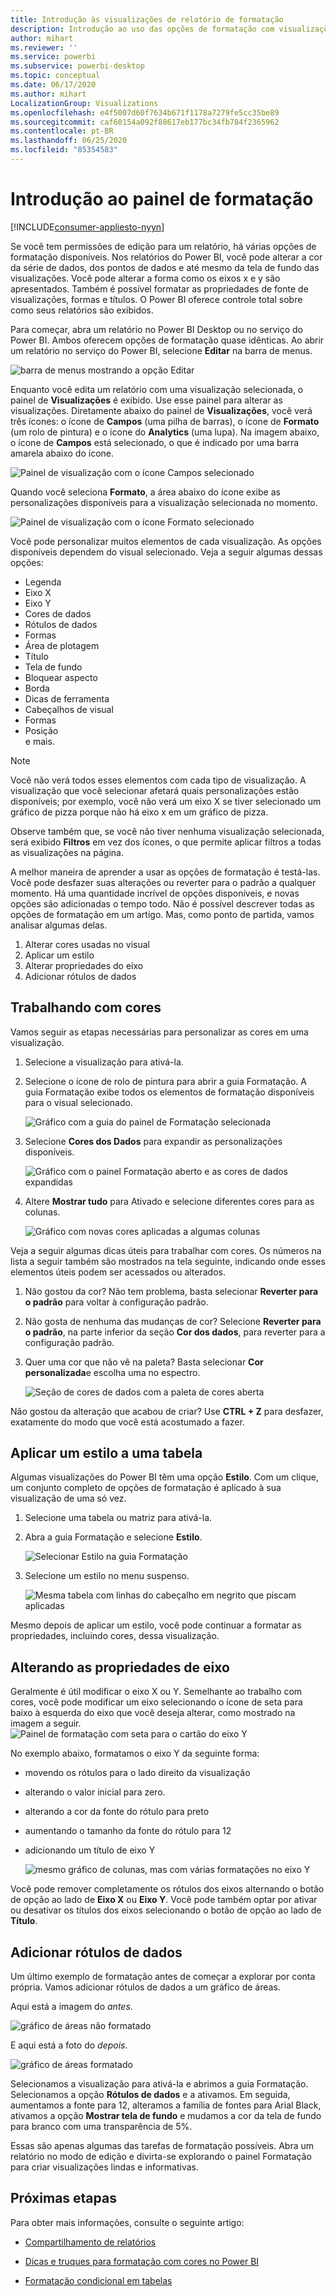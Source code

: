 ```yaml
---
title: Introdução às visualizações de relatório de formatação
description: Introdução ao uso das opções de formatação com visualizações de relatório
author: mihart
ms.reviewer: ''
ms.service: powerbi
ms.subservice: powerbi-desktop
ms.topic: conceptual
ms.date: 06/17/2020
ms.author: mihart
LocalizationGroup: Visualizations
ms.openlocfilehash: e4f5007d60f7634b671f1178a7279fe5cc35be89
ms.sourcegitcommit: caf60154a092f88617eb177bc34fb784f2365962
ms.contentlocale: pt-BR
ms.lasthandoff: 06/25/2020
ms.locfileid: "85354583"
---
```

# <a name="getting-started-with-the-formatting-pane"></a>Introdução ao painel de formatação

[!INCLUDE[consumer-appliesto-nyyn](../includes/consumer-appliesto-nyyn.md)]    

Se você tem permissões de edição para um relatório, há várias opções de formatação disponíveis. Nos relatórios do Power BI, você pode alterar a cor da série de dados, dos pontos de dados e até mesmo da tela de fundo das visualizações. Você pode alterar a forma como os eixos x e y são apresentados. Também é possível formatar as propriedades de fonte de visualizações, formas e títulos. O Power BI oferece controle total sobre como seus relatórios são exibidos.

Para começar, abra um relatório no Power BI Desktop ou no serviço do Power BI. Ambos oferecem opções de formatação quase idênticas. Ao abrir um relatório no serviço do Power BI, selecione **Editar** na barra de menus. 

![barra de menus mostrando a opção Editar](media/service-getting-started-with-color-formatting-and-axis-properties/power-bi-edit.png)

Enquanto você edita um relatório com uma visualização selecionada, o painel de **Visualizações** é exibido. Use esse painel para alterar as visualizações. Diretamente abaixo do painel de **Visualizações**, você verá três ícones: o ícone de **Campos** (uma pilha de barras), o ícone de **Formato** (um rolo de pintura) e o ícone do **Analytics** (uma lupa). Na imagem abaixo, o ícone de **Campos** está selecionado, o que é indicado por uma barra amarela abaixo do ícone.

![Painel de visualização com o ícone Campos selecionado](media/service-getting-started-with-color-formatting-and-axis-properties/power-bi-format.png)

Quando você seleciona **Formato**, a área abaixo do ícone exibe as personalizações disponíveis para a visualização selecionada no momento.  

![Painel de visualização com o ícone Formato selecionado](media/service-getting-started-with-color-formatting-and-axis-properties/power-bi-format-selected.png)

Você pode personalizar muitos elementos de cada visualização. As opções disponíveis dependem do visual selecionado. Veja a seguir algumas dessas opções:

* Legenda
* Eixo X
* Eixo Y
* Cores de dados
* Rótulos de dados
* Formas
* Área de plotagem
* Título
* Tela de fundo
* Bloquear aspecto
* Borda
* Dicas de ferramenta
* Cabeçalhos de visual
* Formas
* Posição    
e mais.


> [!NOTE]
>  
> Você não verá todos esses elementos com cada tipo de visualização. A visualização que você selecionar afetará quais personalizações estão disponíveis; por exemplo, você não verá um eixo X se tiver selecionado um gráfico de pizza porque não há eixo x em um gráfico de pizza.

Observe também que, se você não tiver nenhuma visualização selecionada, será exibido **Filtros** em vez dos ícones, o que permite aplicar filtros a todas as visualizações na página.

A melhor maneira de aprender a usar as opções de formatação é testá-las. Você pode desfazer suas alterações ou reverter para o padrão a qualquer momento. Há uma quantidade incrível de opções disponíveis, e novas opções são adicionadas o tempo todo. Não é possível descrever todas as opções de formatação em um artigo. Mas, como ponto de partida, vamos analisar algumas delas. 

1. Alterar cores usadas no visual   
2. Aplicar um estilo    
3. Alterar propriedades do eixo    
4. Adicionar rótulos de dados    




## <a name="working-with-colors"></a>Trabalhando com cores

Vamos seguir as etapas necessárias para personalizar as cores em uma visualização.

1. Selecione a visualização para ativá-la.

2. Selecione o ícone de rolo de pintura para abrir a guia Formatação. A guia Formatação exibe todos os elementos de formatação disponíveis para o visual selecionado.

    ![Gráfico com a guia do painel de Formatação selecionada](media/service-getting-started-with-color-formatting-and-axis-properties/power-bi-formatting.png)

3. Selecione **Cores dos Dados** para expandir as personalizações disponíveis.  

    ![Gráfico com o painel Formatação aberto e as cores de dados expandidas](media/service-getting-started-with-color-formatting-and-axis-properties/power-bi-data-colors.png)

4. Altere **Mostrar tudo** para Ativado e selecione diferentes cores para as colunas.

    ![Gráfico com novas cores aplicadas a algumas colunas](media/service-getting-started-with-color-formatting-and-axis-properties/power-bi-change-colors.png)

Veja a seguir algumas dicas úteis para trabalhar com cores. Os números na lista a seguir também são mostrados na tela seguinte, indicando onde esses elementos úteis podem ser acessados ou alterados.

1. Não gostou da cor? Não tem problema, basta selecionar **Reverter para o padrão** para voltar à configuração padrão. 

2. Não gosta de nenhuma das mudanças de cor? Selecione **Reverter para o padrão**, na parte inferior da seção **Cor dos dados**, para reverter para a configuração padrão. 

3. Quer uma cor que não vê na paleta? Basta selecionar **Cor personalizada**e escolha uma no espectro.  

   ![Seção de cores de dados com a paleta de cores aberta](media/service-getting-started-with-color-formatting-and-axis-properties/power-bi-color-extras.png)

Não gostou da alteração que acabou de criar? Use **CTRL + Z** para desfazer, exatamente do modo que você está acostumado a fazer.

## <a name="applying-a-style-to-a-table"></a>Aplicar um estilo a uma tabela
Algumas visualizações do Power BI têm uma opção **Estilo**. Com um clique, um conjunto completo de opções de formatação é aplicado à sua visualização de uma só vez. 

1. Selecione uma tabela ou matriz para ativá-la.   
1. Abra a guia Formatação e selecione **Estilo**.

   ![Selecionar Estilo na guia Formatação](media/service-getting-started-with-color-formatting-and-axis-properties/power-bi-style.png)


1. Selecione um estilo no menu suspenso. 

   ![Mesma tabela com linhas do cabeçalho em negrito que piscam aplicadas](media/service-getting-started-with-color-formatting-and-axis-properties/power-bi-style-flashy.png)

Mesmo depois de aplicar um estilo, você pode continuar a formatar as propriedades, incluindo cores, dessa visualização.


## <a name="changing-axis-properties"></a>Alterando as propriedades de eixo

Geralmente é útil modificar o eixo X ou Y. Semelhante ao trabalho com cores, você pode modificar um eixo selecionando o ícone de seta para baixo à esquerda do eixo que você deseja alterar, como mostrado na imagem a seguir.  
![Painel de formatação com seta para o cartão do eixo Y](media/service-getting-started-with-color-formatting-and-axis-properties/power-bi-y-axis.png)

No exemplo abaixo, formatamos o eixo Y da seguinte forma:
- movendo os rótulos para o lado direito da visualização

- alterando o valor inicial para zero.

- alterando a cor da fonte do rótulo para preto

- aumentando o tamanho da fonte do rótulo para 12

- adicionando um título de eixo Y


    ![mesmo gráfico de colunas, mas com várias formatações no eixo Y](media/service-getting-started-with-color-formatting-and-axis-properties/power-bi-axis-changes.png)

Você pode remover completamente os rótulos dos eixos alternando o botão de opção ao lado de **Eixo X** ou **Eixo Y**. Você pode também optar por ativar ou desativar os títulos dos eixos selecionando o botão de opção ao lado de **Título**.  



## <a name="adding-data-labels"></a>Adicionar rótulos de dados    

Um último exemplo de formatação antes de começar a explorar por conta própria.  Vamos adicionar rótulos de dados a um gráfico de áreas. 

Aqui está a imagem do *antes*. 

![gráfico de áreas não formatado](media/service-getting-started-with-color-formatting-and-axis-properties/power-bi-area-chart.png)


E aqui está a foto do *depois*.

![gráfico de áreas formatado](media/service-getting-started-with-color-formatting-and-axis-properties/power-bi-data-labels.png)

Selecionamos a visualização para ativá-la e abrimos a guia Formatação.  Selecionamos a opção **Rótulos de dados** e a ativamos. Em seguida, aumentamos a fonte para 12, alteramos a família de fontes para Arial Black, ativamos a opção **Mostrar tela de fundo** e mudamos a cor da tela de fundo para branco com uma transparência de 5%.

Essas são apenas algumas das tarefas de formatação possíveis. Abra um relatório no modo de edição e divirta-se explorando o painel Formatação para criar visualizações lindas e informativas.

## <a name="next-steps"></a>Próximas etapas
Para obter mais informações, consulte o seguinte artigo: 

* [Compartilhamento de relatórios](../collaborate-share/service-share-reports.md)

* [Dicas e truques para formatação com cores no Power BI](service-tips-and-tricks-for-color-formatting.md)  
* [Formatação condicional em tabelas](../create-reports/desktop-conditional-table-formatting.md)

